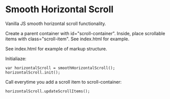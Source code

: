 # Smooth Horizontal Scroll
Vanilla JS smooth horizontal scroll functionality.

Create a parent container with id="scroll-container". Inside, place scrollable items with class="scroll-item". See index.html for example.

See index.html for example of markup structure.

Initialiaze:
```
var horizontalScroll = smoothHorizontalScroll();
horizontalScroll.init();
```

Call everytime you add a scroll item to scroll-container:
```
horizontalScroll.updateScrollItems();
```

